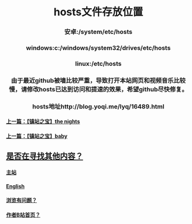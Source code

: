<p><center><h1>hosts文件存放位置</h1></center></p>
<p><center><h3>安卓:/system/etc/hosts</h3></center></p>
<p><center><h3>windows:c:/windows/system32/drives/etc/hosts</h3></center></p>
<p><center><h3>linux:/etc/hosts</h3></center></p>
<p><center><h3>由于最近github被墙比较严重，导致打开本站网页和视频音乐比较慢，请修改hosts已达到访问和提速的效果，希望github尽快修复。</h3></center></p>
<p><center><H3>hosts地址http://blog.yoqi.me/lyq/16489.html</h3></center></p>
<p><h4><a href="7.html">上一篇：【镇站之宝】the nights</h4></p>
<p><h4><a href="9.html">上一篇：【镇站之宝】baby</h4></p>
<p><h2>是否在寻找其他内容？</h2></p>
<p><h4><a href="index.html">主站</a></h4></p>
<p><h4><a href="English.html">English</a></h4></p>
 <p><h4><a href="P.html">浏览有问题？</a></h4></p> 
 <p><h4><a href="https://space.bilibili.com/443161706">作者B站首页？</a></h4></p> 
